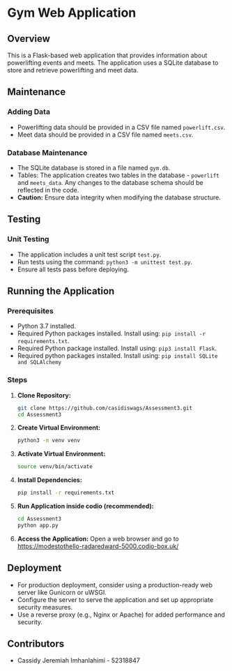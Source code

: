 # Gym Web Application

## Overview
This is a Flask-based web application that provides information about powerlifting events and meets. The application uses a SQLite database to store and retrieve powerlifting and meet data.

## Maintenance

### Adding Data
- Powerlifting data should be provided in a CSV file named `powerlift.csv`.
- Meet data should be provided in a CSV file named `meets.csv`.

### Database Maintenance
- The SQLite database is stored in a file named `gym.db`.
- Tables: The application creates two tables in the database - `powerlift` and `meets_data`. Any changes to the database schema should be reflected in the code.
- **Caution:** Ensure data integrity when modifying the database structure.

## Testing

### Unit Testing
- The application includes a unit test script `test.py`.
- Run tests using the command: `python3 -m unittest test.py`.
- Ensure all tests pass before deploying.

## Running the Application

### Prerequisites
- Python 3.7 installed.
- Required Python packages installed. Install using: `pip install -r requirements.txt`.
- Required Python package installed. Install using: `pip3 install Flask`.
- Required python packages installed. Install using: `pip install SQLite and SQLAlchemy`

### Steps
1. **Clone Repository:**
    ```bash
    git clone https://github.com/casidiswags/Assessment3.git
    cd Assessment3
    ```

2. **Create Virtual Environment:**
    ```bash
    python3 -m venv venv
    ```

3. **Activate Virtual Environment:**
    ```bash
    source venv/bin/activate
    ```

4. **Install Dependencies:**
    ```bash
    pip install -r requirements.txt
    ```

5. **Run Application inside codio (recommended):**
    ```bash
    cd Assessment3
    python app.py


6. **Access the Application:**
    Open a web browser and go to https://modestothello-radaredward-5000.codio-box.uk/

## Deployment
- For production deployment, consider using a production-ready web server like Gunicorn or uWSGI.
- Configure the server to serve the application and set up appropriate security measures.
- Use a reverse proxy (e.g., Nginx or Apache) for added performance and security.

## Contributors
- Cassidy Jeremiah Imhanlahimi - 52318847